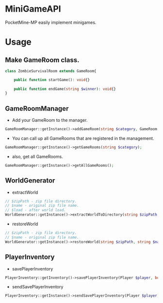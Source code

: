 # MiniGameAPI
PocketMine-MP easily implement minigames.

# Usage
## Make GameRoom class.
```php
class ZombieSurvivalRoom extends GameRoom{

    public function startGame(): void{}
    
    public function endGame(string $winner): void{}
}
```

## GameRoomManager

- Add your GameRoom to the manager.
```php
GameRoomManager::getInstance()->addGameRoom(string $category, GameRoom $room);
```

- You can call up all GameRooms that are registered in the management.
```php
GameRoomManager::getInstance()->getGameRooms(string $category);
```

- also, get all GameRooms.
```php
GameRoomManager::getInstance()->getAllGameRooms();
```

## WorldGenerator

- extractWorld
```php
// $zipPath - zip file directory.
// $name - original zip file name.
// $load - after world load.
WorldGenerator::getInstance()->extractWorldToDirectory(string $zipPath, string $name, bool $load = false);
```

- restoreWorld
```php
// $zipPath - zip file directory.
// $name - original zip file name.
WorldGenerator::getInstance()->restoreWorld(string $zipPath, string $name)
```

## PlayerInventory

- savePlayerInventory
```php
PlayerInventory::getInventory()->savePlayerInventory(Player $player, bool $directClear =  false);
```

- sendSavePlayerInventory
```php
PlayerInventory::getInstance()->sendSavePlayerInventory(Player $player);
```
